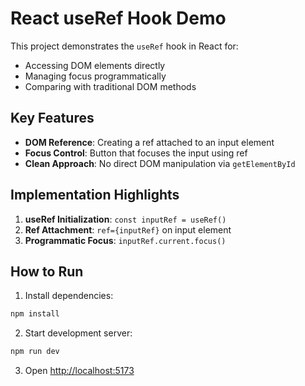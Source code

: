 # React useRef Hook Demo

This project demonstrates the `useRef` hook in React for:
- Accessing DOM elements directly
- Managing focus programmatically
- Comparing with traditional DOM methods

## Key Features

- **DOM Reference**: Creating a ref attached to an input element
- **Focus Control**: Button that focuses the input using ref
- **Clean Approach**: No direct DOM manipulation via `getElementById`

## Implementation Highlights

1. **useRef Initialization**: `const inputRef = useRef()`
2. **Ref Attachment**: `ref={inputRef}` on input element
3. **Programmatic Focus**: `inputRef.current.focus()`

## How to Run

1. Install dependencies:
```bash
npm install
```

2. Start development server:
```bash
npm run dev
```

3. Open [http://localhost:5173](http://localhost:5173)
